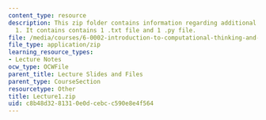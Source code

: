 ```yaml
---
content_type: resource
description: This zip folder contains information regarding additional files for lecture
  1. It contains contains 1 .txt file and 1 .py file.
file: /media/courses/6-0002-introduction-to-computational-thinking-and-data-science-fall-2016/c8b48d3281310e0dcebcc590e8e4f564_Lecture1.zip
file_type: application/zip
learning_resource_types:
- Lecture Notes
ocw_type: OCWFile
parent_title: Lecture Slides and Files
parent_type: CourseSection
resourcetype: Other
title: Lecture1.zip
uid: c8b48d32-8131-0e0d-cebc-c590e8e4f564
---
```

